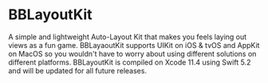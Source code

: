 # BBLayoutKit

A simple and lightweight Auto-Layout Kit that makes you feels laying out views as a fun game. BBLayaoutKit supports UIKit on iOS & tvOS and AppKit on MacOS so you wouldn't have to worry about using different solutions on different platforms. BBLayoutKit is compiled on Xcode 11.4 using Swift 5.2 and will be updated for all future releases.
